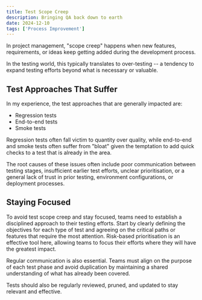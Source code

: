 ```yaml
---
title: Test Scope Creep
description: Bringing QA back down to earth
date: 2024-12-10
tags: ['Process Improvement']
---
```


In project management, "scope creep" happens when new features, requirements, or ideas keep getting added during the development process.

In the testing world, this typically translates to over-testing -- a tendency to expand testing efforts beyond what is necessary or valuable.

## Test Approaches That Suffer

In my experience, the test approaches that are generally impacted are:

* Regression tests
* End-to-end tests
* Smoke tests

Regression tests often fall victim to quantity over quality, while end-to-end and smoke tests often suffer from "bloat" given the temptation to add quick checks to a test that is already in the area.

The root causes of these issues often include poor communication between testing stages, insufficient earlier test efforts, unclear prioritisation, or a general lack of trust in prior testing, environment configurations, or deployment processes.

## Staying Focused

To avoid test scope creep and stay focused, teams need to establish a disciplined approach to their testing efforts. Start by clearly defining the objectives for each type of test and agreeing on the critical paths or features that require the most attention. Risk-based prioritisation is an effective tool here, allowing teams to focus their efforts where they will have the greatest impact.

Regular communication is also essential. Teams must align on the purpose of each test phase and avoid duplication by maintaining a shared understanding of what has already been covered.

Tests should also be regularly reviewed, pruned, and updated to stay relevant and effective.
